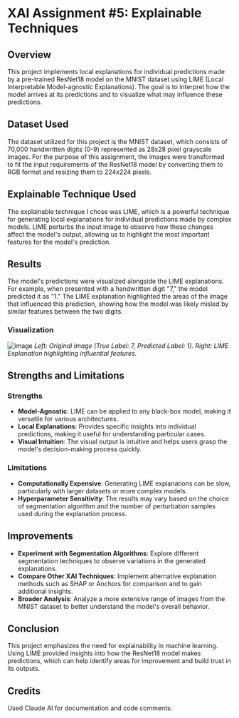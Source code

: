 # XAI Assignment #5: Explainable Techniques

## Overview
This project implements local explanations for individual predictions made by a pre-trained ResNet18 model on the MNIST dataset using LIME (Local Interpretable Model-agnostic Explanations). The goal is to interpret how the model arrives at its predictions and to visualize what may influence these predictions. 

## Dataset Used
The dataset utilized for this project is the MNIST dataset, which consists of 70,000 handwritten digits (0-9) represented as 28x28 pixel grayscale images. For the purpose of this assignment, the images were transformed to fit the input requirements of the ResNet18 model by converting them to RGB format and resizing them to 224x224 pixels.

## Explainable Technique Used
The explainable technique I chose was LIME, which is a powerful technique for generating local explanations for individual predictions made by complex models. LIME perturbs the input image to observe how these changes affect the model's output, allowing us to highlight the most important features for the model's prediction.

## Results
The model's predictions were visualized alongside the LIME explanations. For example, when presented with a handwritten digit "7," the model predicted it as "1." The LIME explanation highlighted the areas of the image that influenced this prediction, showing how the model was likely misled by similar features between the two digits.

### Visualization
![image](https://github.com/user-attachments/assets/3fd65f79-8e02-476d-b351-1a631299c260)
*Left: Original Image (True Label: 7, Predicted Label: 1). Right: LIME Explanation highlighting influential features.*

## Strengths and Limitations

### Strengths
- **Model-Agnostic**: LIME can be applied to any black-box model, making it versatile for various architectures.
- **Local Explanations**: Provides specific insights into individual predictions, making it useful for understanding particular cases.
- **Visual Intuition**: The visual output is intuitive and helps users grasp the model's decision-making process quickly.

### Limitations
- **Computationally Expensive**: Generating LIME explanations can be slow, particularly with larger datasets or more complex models.
- **Hyperparameter Sensitivity**: The results may vary based on the choice of segmentation algorithm and the number of perturbation samples used during the explanation process.

## Improvements
- **Experiment with Segmentation Algorithms**: Explore different segmentation techniques to observe variations in the generated explanations.
- **Compare Other XAI Techniques**: Implement alternative explanation methods such as SHAP or Anchors for comparison and to gain additional insights.
- **Broader Analysis**: Analyze a more extensive range of images from the MNIST dataset to better understand the model's overall behavior.

## Conclusion
This project emphasizes the need for explainability in machine learning. Using LIME provided insights into how the ResNet18 model makes predictions, which can help identify areas for improvement and build trust in its outputs.

## Credits
Used Claude AI for documentation and code comments.
